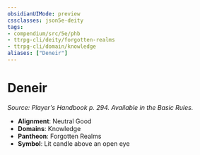 ```yaml
---
obsidianUIMode: preview
cssclasses: json5e-deity
tags:
- compendium/src/5e/phb
- ttrpg-cli/deity/forgotten-realms
- ttrpg-cli/domain/knowledge
aliases: ["Deneir"]
---
```

# Deneir
*Source: Player's Handbook p. 294. Available in the Basic Rules.* 

- **Alignment**: Neutral Good
- **Domains**: Knowledge
- **Pantheon**: Forgotten Realms
- **Symbol**: Lit candle above an open eye